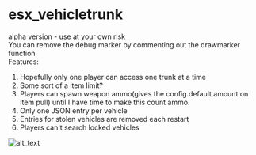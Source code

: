 # esx_vehicletrunk
alpha version - use at your own risk  
You can remove the debug marker by commenting out the drawmarker function  
Features:  
1. Hopefully only one player can access one trunk at a time
2. Some sort of a item limit?
3. Players can spawn weapon ammo(gives the config.default amount on item pull) until I have time to make this count ammo.
4. Only one JSON entry per vehicle
5. Entries for stolen vehicles are removed each restart
6. Players can't search locked vehicles

![alt_text](https://i.imgur.com/oHkWuul.jpg)
